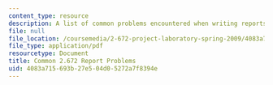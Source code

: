 ```yaml
---
content_type: resource
description: A list of common problems encountered when writing reports for the course.
file: null
file_location: /coursemedia/2-672-project-laboratory-spring-2009/4083a715693b27e504d05272a7f8394e_problems.pdf
file_type: application/pdf
resourcetype: Document
title: Common 2.672 Report Problems
uid: 4083a715-693b-27e5-04d0-5272a7f8394e
---
```

